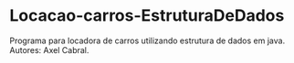 # Locacao-carros-EstruturaDeDados
Programa para locadora de carros utilizando estrutura de dados em java.
Autores: Axel Cabral.
